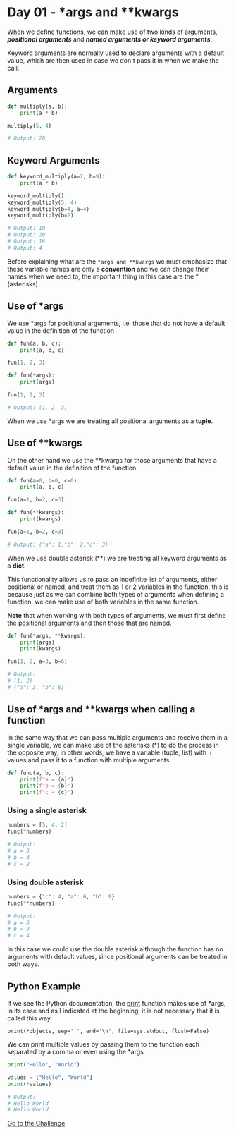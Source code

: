 # Day 01 - *args and **kwargs

When we define functions, we can make use of two kinds of arguments, ***positional arguments*** and ***named arguments or keyword arguments***.

Keyword arguments are normally used to declare arguments with a default value, which are then used in case we don't pass it in when we make the call.

## Arguments
```python
def multiply(a, b):
    print(a * b)

multiply(5, 4)

# Output: 20
```

## Keyword Arguments

```python
def keyword_multiply(a=2, b=9):
    print(a * b)

keyword_multiply()
keyword_multiply(5, 4)
keyword_multiply(b=4, a=4)
keyword_multiply(b=2)

# Output: 18
# Output: 20
# Output: 16
# Output: 4
```

Before explaining what are the `*args and **kwargs` we must emphasize that these variable names are only a **convention** and we can change their names when we need to, the important thing in this case are the * (asterisks)

## Use of *args

We use *args for positional arguments, i.e. those that do not have a default value in the definition of the function

```python
def fun(a, b, c):
    print(a, b, c)

fun(1, 2, 3)
```

```python
def fun(*args):
    print(args)

fun(1, 2, 3)

# Output: (1, 2, 3)
```

When we use *args we are treating all positional arguments as a **tuple**.

## Use of **kwargs

On the other hand we use the **kwargs for those arguments that have a default value in the definition of the function.

```python
def fun(a=0, b=0, c=0):
    print(a, b, c)

fun(a=1, b=2, c=3)
```

```python
def fun(**kwargs):
    print(kwargs)

fun(a=1, b=2, c=3)

# Output: {"a": 1,"b": 2,"c": 3}
```

When we use double asterisk (**) we are treating all keyword arguments as a **dict**.

This functionality allows us to pass an indefinite list of arguments, either positional or named, and treat them as 1 or 2 variables in the function, this is because just as we can combine both types of arguments when defining a function, we can make use of both variables in the same function.

**Note** that when working with both types of arguments, we must first define the positional arguments and then those that are named.

```python
def fun(*args, **kwargs):
    print(args)
    print(kwargs)

fun(1, 2, a=3, b=6)

# Output:
# (1, 2)
# {"a": 3, "b": 6}
```

## Use of *args and **kwargs when calling a function

In the same way that we can pass multiple arguments and receive them in a single variable, we can make use of the asterisks (*) to do the process in the opposite way, in other words, we have a variable (tuple, list) with `n` values and pass it to a function with multiple arguments.

```python
def func(a, b, c):
    print(f"a = {a}")
    print(f"b = {b}")
    print(f"c = {c}")
```

### Using a single asterisk

```python
numbers = [5, 4, 2]
func(*numbers)

# Output:
# a = 5
# b = 4
# c = 2
```

### Using double asterisk

```python
numbers = {"c": 4, "a": 6, "b": 9}
func(**numbers)

# Output:
# a = 6
# b = 9
# c = 4
```

In this case we could use the double asterisk although the function has no arguments with default values, since positional arguments can be treated in both ways.

## Python Example

If we see the Python documentation, the [print](https://docs.python.org/3/library/functions.html#print) function makes use of *args, in its case and as I indicated at the beginning, it is not necessary that it is called this way.

`print(*objects, sep=' ', end='\n', file=sys.stdout, flush=False)`

We can print multiple values by passing them to the function each separated by a comma or even using the *args

```python
print("Hello", "World")

values = ["Hello", "World"]
print(*values)

# Output:
# Hello World
# Hello World
```

[Go to the Challenge](exercise.py)